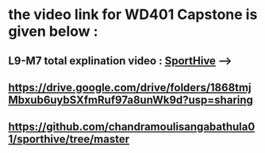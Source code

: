 <!-- # the video link L8 M6 is given below :

## L8-M6 total explination video : [SportHive](https://youtu.be/9QS2QYYkf10)

---


# the video link L9 M7 is given below :

## L9-M7 total explination video : [SportHive](https://youtu.be/15uUbppfSm8) -->



# the video link for WD401 Capstone is given below :

## L9-M7 total explination video : [SportHive](https://drive.google.com/drive/folders/1868tmjMbxub6uybSXfmRuf97a8unWk9d?usp=sharing) -->

## https://drive.google.com/drive/folders/1868tmjMbxub6uybSXfmRuf97a8unWk9d?usp=sharing

## https://github.com/chandramoulisangabathula01/sporthive/tree/master
